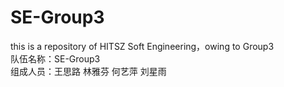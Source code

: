# SE-Group3
this is a repository of HITSZ Soft Engineering，owing to Group3  
队伍名称：SE-Group3  
组成人员：王思路 林雅芬 何艺萍 刘星雨  
